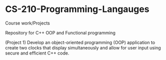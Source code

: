 # CS-210-Programming-Langauges
Course work/Projects

Repository for C++ OOP and Functional programming

(Project 1) Develop an object-oriented programming (OOP) application to create 
two clocks that display simultaneously and allow for user input using secure and efficient C++ code.
